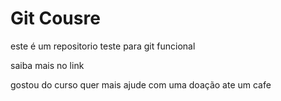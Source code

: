 # Git Cousre

este é um repositorio teste para git funcional

saiba mais no link 

gostou do curso quer mais ajude com uma doação  ate um cafe
